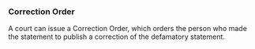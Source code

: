 ###  Correction Order

A court can issue a Correction Order, which orders the person who made the
statement to publish a correction of the defamatory statement.
